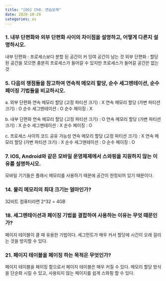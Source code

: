 ```yaml
---
title: "[OS] Ch8. 연습문제"
date: 2020-10-29
categories: os
---
```


### 1. 내부 단편화와 외부 단편화 사이의 차이점을 설명하고, 어떻게 다른지 설명하시오.
내부 단편화 : 프로세스보다 분할 된 공간이 커 잉여 공간이 남는 것
외부 단편화 : 할당된 공간을 모으면 충분히 프로세스가 들어갈 수 있지만 프로세스가 들어갈 공간은 없는 것

### 5. 다음의 쟁점들을 참고하여 연속적 메모리 할당, 순수 세그멘테이션, 순수 페이징 기법들을 비교하시오.
a. 외부 단편화
연속 메모리 할당 (고정 파티션 크기) : X
연속 메모리 할당 (가변 파티션 크기) : O
순수 세그멘테이션 : O
순수 페이징 : X

b. 내부 단편화
연속 메모리 할당 (고정 파티션 크기) : O
연속 메모리 할당 (가변 파티션 크기) : X
순수 세그멘테이션 : X
순수 페이징 : O

c. 프로세스 사이의 코드 공유 가능성
연속 메모리 할당 (고정 파티션 크기) : X
연속 메모리 할당 (가변 파티션 크기) : X
순수 세그멘테이션 : O
순수 페이징 : O

### 7. IOS, Android와 같은 모바일 운영체제에서 스와핑을 지원하지 않는 이유를 설명하시오.
모바일 기기들은 플래시 메모리를 사용하기 때문에 공간이 한정되어 있기 때문이다.

### 14. 물리 메모리의 최대 크기는 얼마인가?
32비트 컴퓨터라면 2^32 = 4GB

### 18. 세그멘테이션과 페이징 기법을 결합하여 사용하는 이유는 무엇 때문인가?
페이지 테이블이 클 때 유용한 기법이다. 세그먼트가 매우 커서 할당에 시간이 오래 걸리는 것을 방지할 수 있다.

### 21. 페이지 테이블을 페이징 하는 목적은 무엇인가?
페이지 테이블을 페이징 함으로서 페이지 테이블은 매우 커질 수 있다. 메모리 할당 방식을 단순화 시킬 수 있고, 사용되지 않는 페이지를 쉽게 스와핑 할 수 있다.